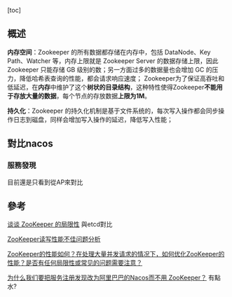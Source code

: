 [toc]



## 概述

**内存空间**：Zookeeper 的所有数据都存储在内存中，包括 DataNode、Key Path、Watcher 等，内存上限就是 Zookeeper Server 的数据存储上限，因此 Zookeeper 只能存储 GB 级别的数；另一方面过多的数据量也会增加 GC 的压力，降低哈希表查询的性能，都会请求响应速度；
Zookeeper为了保证高吞吐和低延迟，在**内存**中维护了这个**树状的目录结构**，这种特性使得Zookeeper**不能用于存放大量的数据**，每个节点的存放数据**上限为1M**。

**持久化**：Zookeeper 的持久化机制是基于文件系统的，每次写入操作都会同步操作日志到磁盘，同样会增加写入操作的延迟，降低写入性能；





## 對比nacos 

### 服務發現

目前還是只看到從AP來對比





## 參考



[谈谈 ZooKeeper 的局限性](https://wingsxdu.com/posts/database/zookeeper-limitations/#%E6%80%A7%E8%83%BD%E7%93%B6%E9%A2%88) 與etcd對比

[ZooKeeper读写性能不佳问题分析](https://developer.baidu.com/article/details/2898007)

[ZooKeeper的性能如何？在处理大量并发请求的情况下，如何优化ZooKeeper的性能？是否有任何局限性或常见的问题需要注意？](https://yifan-online.com/zh/km/article/detail/18002)



[为什么我们要把服务注册发现改为阿里巴巴的Nacos而不用 ZooKeeper？](https://blog.csdn.net/u012921921/article/details/106521181) 有點水?









